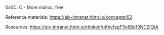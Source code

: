 0x0C. C - More malloc, free

Reference materials:
https://alx-intranet.hbtn.io/concepts/62

Resources:
https://alx-intranet.hbtn.io/rltoken/uKhvfzpF3v8Be10NCZlQtA
